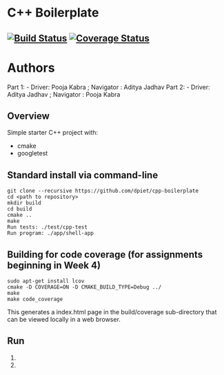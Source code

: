 # C++ Boilerplate
[![Build Status](https://app.travis-ci.com/pooja-kabra/pid_controller.svg?branch=main)](https://app.travis-ci.com/pooja-kabra/pid_controller) 
[![Coverage Status](https://coveralls.io/repos/github/pooja-kabra/pid_controller/badge.svg?branch=main)](https://coveralls.io/github/pooja-kabra/pid_controller?branch=main)
---

# Authors

Part 1: - Driver: Pooja Kabra ; Navigator : Aditya Jadhav
Part 2: - Driver: Aditya Jadhav ; Navigator : Pooja Kabra


## Overview

Simple starter C++ project with:

- cmake
- googletest

## Standard install via command-line
```
git clone --recursive https://github.com/dpiet/cpp-boilerplate
cd <path to repository>
mkdir build
cd build
cmake ..
make
Run tests: ./test/cpp-test
Run program: ./app/shell-app
```

## Building for code coverage (for assignments beginning in Week 4)
```
sudo apt-get install lcov
cmake -D COVERAGE=ON -D CMAKE_BUILD_TYPE=Debug ../
make
make code_coverage
```
This generates a index.html page in the build/coverage sub-directory that can be viewed locally in a web browser.


## Run

1.

2. 

